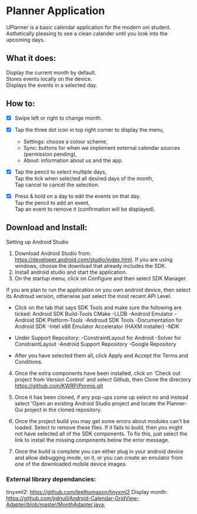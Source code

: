 # Planner Application
UPlanner is a basic calendar application for the modern uni student.<br />
Asthetically pleasing to see a clean calander until you look into the upcoming days.<br />

## What it does:<br />

Display the current month by default.<br />
Stores events locally on the device.<br />
Displays the events in a selected day.<br />

## How to:<br />

- [x] Swipe left or right to change month.<br />

- [x] Tap the three dot icon in top right corner to display the menu,<br />
   - Settings: choose a colour scheme,<br />
   - Sync: buttons for when we implement external calendar sources (permission pending),<br />
   - About: information about us and the app.<br />

- [x] Tap the pencil to select multiple days,<br />
    Tap the tick when selected all desired days of the month,<br />
    Tap cancel to cancel the selection.<br />
  
- [x] Press & hold on a day to edit the events on that day.<br />
    Tap the pencil to add an event,<br />
    Tap an event to remove it (confirmation will be displayed).<br />


## Download and Install: <br />
Setting up Android Studio

1. Download Android Studio from: https://developer.android.com/studio/index.html. 
   If you are using windows, choose the download that already includes the SDK.
2. Install android studio and start the application.
3. On the startup menu, click on Configure and then select SDK Manager.

If you are plan to run the application on you own android device, then select its Androud version, otherwise just select the most recent API Level.

- Click on the tab that says SDK Tools and make sure the following are ticked:
		Android SDK Build-Tools
		CMake
	-LLDB
	-Android Emulator
	-Android SDK Platform-Tools
	-Androud SDK Tools
	-Documentation for Android SDK
	-Intel x86 Emulator Accelerator (HAXM installer)
	-NDK
- Under Support Repository:
	-ConstraintLayout for Android
	-Solver for ConstraintLayout
	-Android Support Repository
	-Google Repository

- After you have selected them all, click Apply and Accept the Terms and Conditions.

4. Once the extra components have been installed, click on 'Check out project from 
   Version Control' and select Github, then Clone the directory 
   https://github.com/KWRP/Pormis.git

5. Once it has been cloned, if any pop-ups come up select no and instead select
   'Open an existing Android Studio project and locate the Planner-Gui project 
    in the cloned repository. 

6. Once the project build you may get some errors about modules can't be loaded. 
   Select to remove these files. If it fails to build, then you might not have
   selected all of the SDK components. 
   To fix this, just select the link to install the missing components below the error message.

7. Once the build is complete you can either plug in your android device and allow debugging mode,
   on it, or you can create an emulator from one of the downloaded mobile device images.


### External library dependancies:

tinyxml2: https://github.com/leethomason/tinyxml2
Display month: https://github.com/jrdnull/Android-Calendar-GridView-Adapter/blob/master/MonthAdapter.java;


